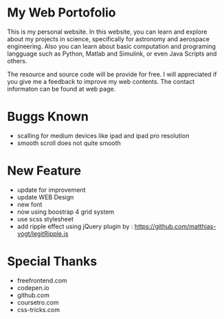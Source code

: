 # My Web Portofolio
This is my personal website. In this website, you can learn and explore about my projects in science, specifically 
for astronomy and aerospace engineering. Also you can learn about basic computation and programing langguage such as
Python, Matlab and Simulink, or even Java Scripts and others.

The resource and source code will be provide for free. I will appreciated if you give me a feedback to improve my web
contents. The contact informaton can be found at web page.

# Buggs Known
- scalling for medium devices like ipad and ipad pro resolution
- smooth scroll does not quite smooth

# New Feature
- update for improvement
- update WEB Design
- new font
- now using boostrap 4 grid system
- use scss stylesheet
- add ripple effect using jQuery plugin by : https://github.com/matthias-vogt/legitRipple.js

# Special Thanks
- freefrontend.com
- codepen.io
- github.com
- coursetro.com
- css-tricks.com